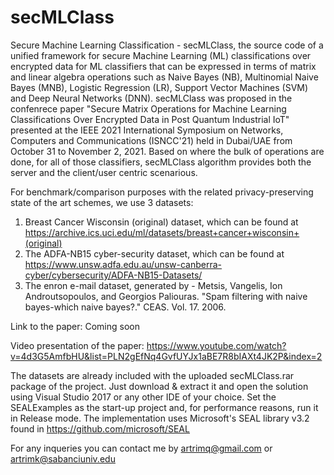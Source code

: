 # secMLClass
Secure Machine Learning Classification - secMLClass, the source code of a unified framework for secure Machine Learning (ML) classifications over encrypted data for ML classifiers that can be expressed in terms of matrix and linear algebra operations such as Naive Bayes (NB), Multinomial Naive Bayes (MNB), Logistic Regression (LR), Support Vector Machines (SVM) and Deep Neural Networks (DNN). secMLClass was proposed in the confenrece paper "Secure Matrix Operations for Machine Learning Classifications Over Encrypted Data in Post Quantum Industrial IoT" presented at the IEEE 2021 International Symposium on Networks, Computers and Communications (ISNCC'21) held in Dubai/UAE from October 31 to November 2, 2021. Based on where the bulk of operations are done, for all of those classifiers, secMLClass algorithm provides both the server and the client/user centric scenarious.

For benchmark/comparison purposes with the related privacy-preserving state of the art schemes, we use 3 datasets:
1. Breast Cancer Wisconsin (original) dataset, which can be found at https://archive.ics.uci.edu/ml/datasets/breast+cancer+wisconsin+(original)
2. The ADFA-NB15 cyber-security dataset, which can be found at https://www.unsw.adfa.edu.au/unsw-canberra-cyber/cybersecurity/ADFA-NB15-Datasets/
3. The enron e-mail dataset, generated by - Metsis, Vangelis, Ion Androutsopoulos, and Georgios Paliouras. "Spam filtering with naive bayes-which naive bayes?." CEAS. Vol. 17. 2006.

Link to the paper:
Coming soon

Video presentation of the paper:
https://www.youtube.com/watch?v=4d3G5AmfbHU&list=PLN2gEfNq4GvfUYJx1aBE7R8bIAXt4JK2P&index=2

The datasets are already included with the uploaded secMLClass.rar package of the project. Just download & extract it and open the solution using Visual Studio 2017 or any other IDE of your choice. Set the SEALExamples as the start-up project and, for performance reasons, run it in Release mode. The implementation uses Microsoft's SEAL library v3.2 found in https://github.com/microsoft/SEAL

For any inqueries you can contact me by artrimq@gmail.com or artrimk@sabanciuniv.edu
  
